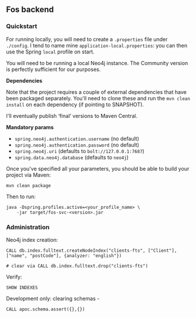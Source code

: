 ## Fos backend

### Quickstart

For running locally, you will need to create a `.properties` file under `./config`. I 
tend to name mine `application-local.properties`: you can then use the Spring `local`
profile on start.

You will need to be running a local Neo4j instance. The Community version is perfectly
sufficient for our purposes.

**Dependencies**

Note that the project requires a couple of external dependencies that have been
packaged separately. You'll need to clone these and run the `mvn clean install` on
each dependency (if pointing to SNAPSHOT).

I'll eventually publish ‘final’ versions to Maven Central.

**Mandatory params**

- `spring.neo4j.authentication.username` (no default)
- `spring.neo4j.authentication.password` (no default)
- `spring.neo4j.uri` (defaults to `bolt://127.0.0.1:7687`)
- `spring.data.neo4j.database` (defaults to `neo4j`)

Once you've specified all your parameters, you should be able to build your project via
Maven:

```$bash
mvn clean package
```

Then to run:

```$bash
java -Dspring.profiles.active=<your_profile_name> \
    -jar target/fos-svc-<version>.jar
```

### Administration

Neo4j index creation:

```
CALL db.index.fulltext.createNodeIndex("clients-fts", ["Client"], ["name", "postCode"], {analyzer: "english"})

# clear via CALL db.index.fulltext.drop("clients-fts")
```

Verify:

```
SHOW INDEXES
```

Development only: clearing schemas -

```
CALL apoc.schema.assert({},{})
```